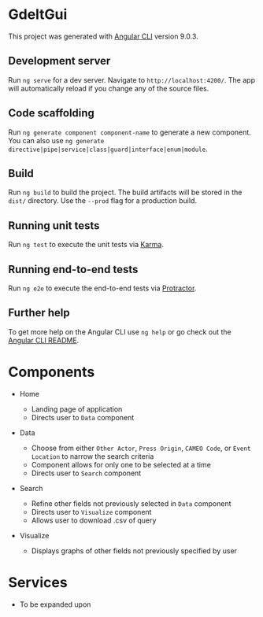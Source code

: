 # GdeltGui

This project was generated with [Angular CLI](https://github.com/angular/angular-cli) version 9.0.3.

## Development server

Run `ng serve` for a dev server. Navigate to `http://localhost:4200/`. The app will automatically reload if you change any of the source files.

## Code scaffolding

Run `ng generate component component-name` to generate a new component. You can also use `ng generate directive|pipe|service|class|guard|interface|enum|module`.

## Build

Run `ng build` to build the project. The build artifacts will be stored in the `dist/` directory. Use the `--prod` flag for a production build.

## Running unit tests

Run `ng test` to execute the unit tests via [Karma](https://karma-runner.github.io).

## Running end-to-end tests

Run `ng e2e` to execute the end-to-end tests via [Protractor](http://www.protractortest.org/).

## Further help

To get more help on the Angular CLI use `ng help` or go check out the [Angular CLI README](https://github.com/angular/angular-cli/blob/master/README.md).

# Components

*  Home 
    * Landing page of application
    * Directs user to `Data` component

* Data
    * Choose from either `Other Actor`, `Press Origin`, `CAMEO Code`, or `Event Location` to narrow the search criteria
    * Component allows for only one to be selected at a time
    * Directs user to `Search` component

* Search
    * Refine other fields not previously selected in `Data` component
    * Directs user to `Visualize` component
    * Allows user to download .csv of query

* Visualize
    * Displays graphs of other fields not previously specified by user

# Services
- To be expanded upon 